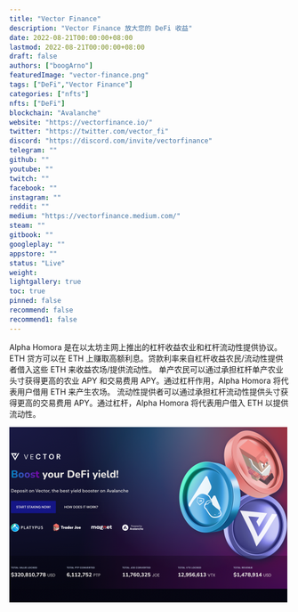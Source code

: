 ```yaml
---
title: "Vector Finance"
description: "Vector Finance 放大您的 DeFi 收益"
date: 2022-08-21T00:00:00+08:00
lastmod: 2022-08-21T00:00:00+08:00
draft: false
authors: ["boogArno"]
featuredImage: "vector-finance.png"
tags: ["DeFi","Vector Finance"]
categories: ["nfts"]
nfts: ["DeFi"]
blockchain: "Avalanche"
website: "https://vectorfinance.io/"
twitter: "https://twitter.com/vector_fi"
discord: "https://discord.com/invite/vectorfinance"
telegram: ""
github: ""
youtube: ""
twitch: ""
facebook: ""
instagram: ""
reddit: ""
medium: "https://vectorfinance.medium.com/"
steam: ""
gitbook: ""
googleplay: ""
appstore: ""
status: "Live"
weight: 
lightgallery: true
toc: true
pinned: false
recommend: false
recommend1: false
---
```

Alpha Homora 是在以太坊主网上推出的杠杆收益农业和杠杆流动性提供协议。
ETH 贷方可以在 ETH 上赚取高额利息。贷款利率来自杠杆收益农民/流动性提供者借入这些 ETH 来收益农场/提供流动性。
单产农民可以通过承担杠杆单产农业头寸获得更高的农业 APY 和交易费用 APY。通过杠杆作用，Alpha Homora 将代表用户借用 ETH 来产生农场。
流动性提供者可以通过承担杠杆流动性提供头寸获得更高的交易费用 APY。通过杠杆，Alpha Homora 将代表用户借入 ETH 以提供流动性。

![vectorfinance-dapp-defi-avalanche-image1-500x315_7c1f0d364c9c5b00f9c0f8dd711e392a](vectorfinance-dapp-defi-avalanche-image1-500x315_7c1f0d364c9c5b00f9c0f8dd711e392a.png)
